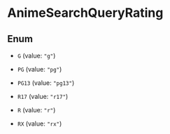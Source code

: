 

# AnimeSearchQueryRating

## Enum


* `G` (value: `"g"`)

* `PG` (value: `"pg"`)

* `PG13` (value: `"pg13"`)

* `R17` (value: `"r17"`)

* `R` (value: `"r"`)

* `RX` (value: `"rx"`)



